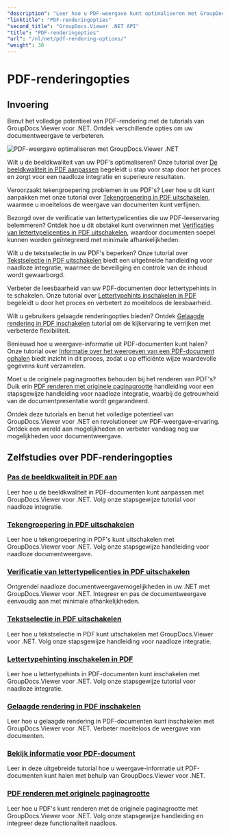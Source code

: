 ```yaml
---
"description": "Leer hoe u PDF-weergave kunt optimaliseren met GroupDocs.Viewer .NET-tutorials. Ontdek PDF-renderingopties zoals het aanpassen van de beeldkwaliteit en het uitschakelen van tekstselectie."
"linktitle": "PDF-renderingopties"
"second_title": "GroupDocs.Viewer .NET API"
"title": "PDF-renderingopties"
"url": "/nl/net/pdf-rendering-options/"
"weight": 38
---
```


# PDF-renderingopties


## Invoering

Benut het volledige potentieel van PDF-rendering met de tutorials van GroupDocs.Viewer voor .NET. Ontdek verschillende opties om uw documentweergave te verbeteren.

![PDF-weergave optimaliseren met GroupDocs.Viewer .NET](/viewer/pdf-rendering-options/image.png)

Wilt u de beeldkwaliteit van uw PDF's optimaliseren? Onze tutorial over [De beeldkwaliteit in PDF aanpassen](./adjust-image-quality-pdf/) begeleidt u stap voor stap door het proces en zorgt voor een naadloze integratie en superieure resultaten.

Veroorzaakt tekengroepering problemen in uw PDF's? Leer hoe u dit kunt aanpakken met onze tutorial over [Tekengroepering in PDF uitschakelen](./disable-characters-grouping-pdf/), waarmee u moeiteloos de weergave van documenten kunt verfijnen.

Bezorgd over de verificatie van lettertypelicenties die uw PDF-leeservaring belemmeren? Ontdek hoe u dit obstakel kunt overwinnen met [Verificaties van lettertypelicenties in PDF uitschakelen](./disable-font-license-verifications-pdf/), waardoor documenten soepel kunnen worden geïntegreerd met minimale afhankelijkheden.

Wilt u de tekstselectie in uw PDF's beperken? Onze tutorial over [Tekstselectie in PDF uitschakelen](./disable-text-selection-pdf/) biedt een uitgebreide handleiding voor naadloze integratie, waarmee de beveiliging en controle van de inhoud wordt gewaarborgd.

Verbeter de leesbaarheid van uw PDF-documenten door lettertypehints in te schakelen. Onze tutorial over [Lettertypehints inschakelen in PDF](./enable-font-hinting-pdf/) begeleidt u door het proces en verbetert zo moeiteloos de leesbaarheid.

Wilt u gebruikers gelaagde renderingopties bieden? Ontdek [Gelaagde rendering in PDF inschakelen](./enable-layered-rendering-pdf/) tutorial om de kijkervaring te verrijken met verbeterde flexibiliteit.

Benieuwd hoe u weergave-informatie uit PDF-documenten kunt halen? Onze tutorial over [Informatie over het weergeven van een PDF-document ophalen](./get-view-info-pdf-document/) biedt inzicht in dit proces, zodat u op efficiënte wijze waardevolle gegevens kunt verzamelen.

Moet u de originele paginagroottes behouden bij het renderen van PDF's? Duik erin [PDF renderen met originele paginagrootte](./render-pdf-original-page-size/) handleiding voor een stapsgewijze handleiding voor naadloze integratie, waarbij de getrouwheid van de documentpresentatie wordt gegarandeerd.

Ontdek deze tutorials en benut het volledige potentieel van GroupDocs.Viewer voor .NET en revolutioneer uw PDF-weergave-ervaring. Ontdek een wereld aan mogelijkheden en verbeter vandaag nog uw mogelijkheden voor documentweergave.
## Zelfstudies over PDF-renderingopties
### [Pas de beeldkwaliteit in PDF aan](./adjust-image-quality-pdf/)
Leer hoe u de beeldkwaliteit in PDF-documenten kunt aanpassen met GroupDocs.Viewer voor .NET. Volg onze stapsgewijze tutorial voor naadloze integratie.
### [Tekengroepering in PDF uitschakelen](./disable-characters-grouping-pdf/)
Leer hoe u tekengroepering in PDF's kunt uitschakelen met GroupDocs.Viewer voor .NET. Volg onze stapsgewijze handleiding voor naadloze documentweergave.
### [Verificatie van lettertypelicenties in PDF uitschakelen](./disable-font-license-verifications-pdf/)
Ontgrendel naadloze documentweergavemogelijkheden in uw .NET met GroupDocs.Viewer voor .NET. Integreer en pas de documentweergave eenvoudig aan met minimale afhankelijkheden.
### [Tekstselectie in PDF uitschakelen](./disable-text-selection-pdf/)
Leer hoe u tekstselectie in PDF kunt uitschakelen met GroupDocs.Viewer voor .NET. Volg onze stapsgewijze handleiding voor naadloze integratie.
### [Lettertypehinting inschakelen in PDF](./enable-font-hinting-pdf/)
Leer hoe u lettertypehints in PDF-documenten kunt inschakelen met GroupDocs.Viewer voor .NET. Volg onze stapsgewijze tutorial voor naadloze integratie.
### [Gelaagde rendering in PDF inschakelen](./enable-layered-rendering-pdf/)
Leer hoe u gelaagde rendering in PDF-documenten kunt inschakelen met GroupDocs.Viewer voor .NET. Verbeter moeiteloos de weergave van documenten.
### [Bekijk informatie voor PDF-document](./get-view-info-pdf-document/)
Leer in deze uitgebreide tutorial hoe u weergave-informatie uit PDF-documenten kunt halen met behulp van GroupDocs.Viewer voor .NET.
### [PDF renderen met originele paginagrootte](./render-pdf-original-page-size/)
Leer hoe u PDF's kunt renderen met de originele paginagrootte met GroupDocs.Viewer voor .NET. Volg onze stapsgewijze handleiding en integreer deze functionaliteit naadloos.